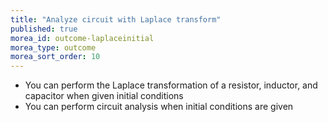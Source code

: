 ```yaml
---
title: "Analyze circuit with Laplace transform"
published: true
morea_id: outcome-laplaceinitial
morea_type: outcome
morea_sort_order: 10
---
```


  * You can perform the Laplace transformation of a resistor, inductor, and capacitor when given initial conditions
  * You can perform circuit analysis when initial conditions are given

